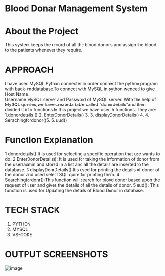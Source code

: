 # Blood Donar Management System

# About the Project

This system keeps the record of all the blood donor’s and assign the blood to the patients whenever they require.

# APPROACH 

I have used MySQL Python connecter in order connect the python program with back-enddatabase.To connect with MySQL in  python  weneed  to  give  Host  Name,  
Username  MySQL  server  and  Password  of MySQL  server.  With  the  help of  MySQL queries,we  have createda  table  called “donordetails”and then divided it 
into functions.In this project we have used 5 functions. 
They are:
1.donordetails () 
2. EnterDonorDetails()
3. 3. displayDonorDetails()
4. 4. Serachingfordonor()5. 
5. uud()

# Function Explanation

1 donordetails():It is used for selecting a specific operation that use wants to do.
2  EnterDonorDetails(): It  is  used  for  taking  the  information  of  donor  from  the user/admin and stored in a list and all 
the details are inserted to the database.
3 displayDonrDetails():Itis used for printing the details of donor of the donor and used select SQL quire for printing them.
4  Searchingfordonr():This  function  will  search  for  blood  donor  based  upon  the request of user and gives the details of all the details of donor.
5 uud(): This function is used for Updating the details of Blood Donor in database.

# TECH STACK

1. PYTHON
2. MYSQL
3. VS-CODE

# OUTPUT SCREENSHOTS

![image](https://user-images.githubusercontent.com/82095877/162563339-74a7c6d9-c09d-4d8c-bbc0-d5aa51f1669a.png)


